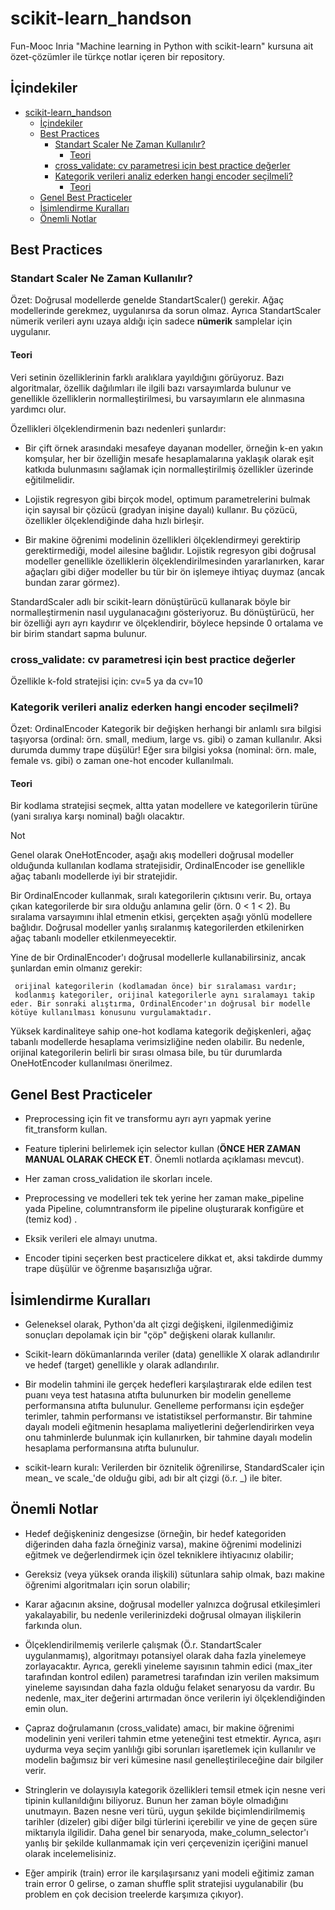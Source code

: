 # scikit-learn_handson

Fun-Mooc Inria "Machine learning in Python with scikit-learn" kursuna ait özet-çözümler ile türkçe notlar içeren bir repository.


## İçindekiler

- [scikit-learn\_handson](#scikit-learn_handson)
  - [İçindekiler](#i̇çindekiler)
  - [Best Practices](#best-practices)
    - [Standart Scaler Ne Zaman Kullanılır?](#standart-scaler-ne-zaman-kullanılır)
      - [Teori](#teori)
    - [cross\_validate: cv parametresi için best practice değerler](#cross_validate-cv-parametresi-için-best-practice-değerler)
    - [Kategorik verileri analiz ederken hangi encoder seçilmeli?](#kategorik-verileri-analiz-ederken-hangi-encoder-seçilmeli)
      - [Teori](#teori-1)
  - [Genel Best Practiceler](#genel-best-practiceler)
  - [İsimlendirme Kuralları](#i̇simlendirme-kuralları)
  - [Önemli Notlar](#önemli-notlar)


## Best Practices

### Standart Scaler Ne Zaman Kullanılır?

Özet: Doğrusal modellerde genelde StandartScaler() gerekir. Ağaç modellerinde gerekmez, uygulanırsa da sorun olmaz. Ayrıca StandartScaler nümerik verileri aynı uzaya aldığı için sadece **nümerik** samplelar için uygulanır.

#### Teori

Veri setinin özelliklerinin farklı aralıklara yayıldığını görüyoruz. Bazı algoritmalar, özellik dağılımları ile ilgili bazı varsayımlarda bulunur ve genellikle özelliklerin normalleştirilmesi, bu varsayımların ele alınmasına yardımcı olur.

Özellikleri ölçeklendirmenin bazı nedenleri şunlardır:

* Bir çift örnek arasındaki mesafeye dayanan modeller, örneğin k-en yakın komşular, her bir özelliğin mesafe hesaplamalarına yaklaşık olarak eşit katkıda bulunmasını sağlamak için normalleştirilmiş özellikler üzerinde eğitilmelidir.

* Lojistik regresyon gibi birçok model, optimum parametrelerini bulmak için sayısal bir çözücü (gradyan inişine dayalı) kullanır. Bu çözücü, özellikler ölçeklendiğinde daha hızlı birleşir.

* Bir makine öğrenimi modelinin özellikleri ölçeklendirmeyi gerektirip gerektirmediği, model ailesine bağlıdır. Lojistik regresyon gibi doğrusal modeller genellikle özelliklerin ölçeklendirilmesinden yararlanırken, karar ağaçları gibi diğer modeller bu tür bir ön işlemeye ihtiyaç duymaz (ancak bundan zarar görmez).

StandardScaler adlı bir scikit-learn dönüştürücü kullanarak böyle bir normalleştirmenin nasıl uygulanacağını gösteriyoruz. Bu dönüştürücü, her bir özelliği ayrı ayrı kaydırır ve ölçeklendirir, böylece hepsinde 0 ortalama ve bir birim standart sapma bulunur.

### cross_validate: cv parametresi için best practice değerler

Özellikle k-fold stratejisi için: cv=5 ya da cv=10

### Kategorik verileri analiz ederken hangi encoder seçilmeli?

Özet:  OrdinalEncoder Kategorik bir değişken herhangi bir anlamlı sıra bilgisi taşıyorsa (ordinal: örn. small, medium, large vs. gibi) o zaman kullanılır. Aksi durumda dummy trape düşülür! Eğer sıra bilgisi yoksa (nominal: örn. male, female vs. gibi) o zaman one-hot encoder kullanılmalı.

#### Teori

Bir kodlama stratejisi seçmek, altta yatan modellere ve kategorilerin türüne (yani sıralıya karşı nominal) bağlı olacaktır.

Not

Genel olarak OneHotEncoder, aşağı akış modelleri doğrusal modeller olduğunda kullanılan kodlama stratejisidir, OrdinalEncoder ise genellikle ağaç tabanlı modellerde iyi bir stratejidir.

Bir OrdinalEncoder kullanmak, sıralı kategorilerin çıktısını verir. Bu, ortaya çıkan kategorilerde bir sıra olduğu anlamına gelir (örn. 0 < 1 < 2). Bu sıralama varsayımını ihlal etmenin etkisi, gerçekten aşağı yönlü modellere bağlıdır. Doğrusal modeller yanlış sıralanmış kategorilerden etkilenirken ağaç tabanlı modeller etkilenmeyecektir.

Yine de bir OrdinalEncoder'ı doğrusal modellerle kullanabilirsiniz, ancak şunlardan emin olmanız gerekir:

     orijinal kategorilerin (kodlamadan önce) bir sıralaması vardır;
     kodlanmış kategoriler, orijinal kategorilerle aynı sıralamayı takip eder. Bir sonraki alıştırma, OrdinalEncoder'ın doğrusal bir modelle kötüye kullanılması konusunu vurgulamaktadır.

Yüksek kardinaliteye sahip one-hot kodlama kategorik değişkenleri, ağaç tabanlı modellerde hesaplama verimsizliğine neden olabilir. Bu nedenle, orijinal kategorilerin belirli bir sırası olmasa bile, bu tür durumlarda OneHotEncoder kullanılması önerilmez.

## Genel Best Practiceler

* Preprocessing için fit ve transformu ayrı ayrı yapmak yerine fit_transform kullan.

* Feature tiplerini belirlemek için selector kullan (**ÖNCE HER ZAMAN MANUAL OLARAK CHECK ET**. Önemli notlarda açıklaması mevcut).

* Her zaman cross_validation ile skorları incele.

* Preprocessing ve modelleri tek tek yerine her zaman make_pipeline yada Pipeline, columntransform ile pipeline oluşturarak konfigüre et (temiz kod) .

* Eksik verileri ele almayı unutma.

* Encoder tipini seçerken best practicelere dikkat et, aksi takdirde dummy trape düşülür ve öğrenme başarısızlığa uğrar.


## İsimlendirme Kuralları

* Geleneksel olarak, Python'da alt çizgi değişkeni, ilgilenmediğimiz sonuçları depolamak için bir "çöp" değişkeni olarak kullanılır.

* Scikit-learn dökümanlarında veriler (data) genellikle X olarak adlandırılır ve hedef (target) genellikle y olarak adlandırılır.

* Bir modelin tahmini ile gerçek hedefleri karşılaştırarak elde edilen test puanı veya test hatasına atıfta bulunurken bir modelin genelleme performansına atıfta bulunulur. Genelleme performansı için eşdeğer terimler, tahmin performansı ve istatistiksel performanstır. Bir tahmine dayalı modeli eğitmenin hesaplama maliyetlerini değerlendirirken veya onu tahminlerde bulunmak için kullanırken, bir tahmine dayalı modelin hesaplama performansına atıfta bulunulur.

* scikit-learn kuralı: Verilerden bir öznitelik öğrenilirse, StandardScaler için mean_ ve scale_'de olduğu gibi, adı bir alt çizgi (ö.r. _) ile biter.

## Önemli Notlar

* Hedef değişkeniniz dengesizse (örneğin, bir hedef kategoriden diğerinden daha fazla örneğiniz varsa), makine öğrenimi modelinizi eğitmek ve değerlendirmek için özel tekniklere ihtiyacınız olabilir;

* Gereksiz (veya yüksek oranda ilişkili) sütunlara sahip olmak, bazı makine öğrenimi algoritmaları için sorun olabilir;
     
* Karar ağacının aksine, doğrusal modeller yalnızca doğrusal etkileşimleri yakalayabilir, bu nedenle verilerinizdeki doğrusal olmayan ilişkilerin farkında olun.

* Ölçeklendirilmemiş verilerle çalışmak (Ö.r. StandartScaler uygulanmamış), algoritmayı potansiyel olarak daha fazla yinelemeye zorlayacaktır. Ayrıca, gerekli yineleme sayısının tahmin edici (max_iter tarafından kontrol edilen) parametresi tarafından izin verilen maksimum yineleme sayısından daha fazla olduğu felaket senaryosu da vardır. Bu nedenle, max_iter değerini artırmadan önce verilerin iyi ölçeklendiğinden emin olun.

* Çapraz doğrulamanın (cross_validate) amacı, bir makine öğrenimi modelinin yeni verileri tahmin etme yeteneğini test etmektir. Ayrıca, aşırı uydurma veya seçim yanlılığı gibi sorunları işaretlemek için kullanılır ve modelin bağımsız bir veri kümesine nasıl genelleştirileceğine dair bilgiler verir.

* Stringlerin ve dolayısıyla kategorik özellikleri temsil etmek için nesne veri tipinin kullanıldığını biliyoruz. Bunun her zaman böyle olmadığını unutmayın. Bazen nesne veri türü, uygun şekilde biçimlendirilmemiş tarihler (dizeler) gibi diğer bilgi türlerini içerebilir ve yine de geçen süre miktarıyla ilgilidir. Daha genel bir senaryoda, make_column_selector'ı yanlış bir şekilde kullanmamak için veri çerçevenizin içeriğini manuel olarak incelemelisiniz.

* Eğer ampirik (train) error ile karşılaşırsanız yani modeli eğitimiz zaman train error 0 gelirse, o zaman shuffle split stratejisi uygulanabilir (bu problem en çok decision treelerde karşımıza çıkıyor).


